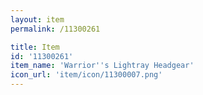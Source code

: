 ```yaml
---
layout: item
permalink: /11300261

title: Item
id: '11300261'
item_name: 'Warrior''s Lightray Headgear'
icon_url: 'item/icon/11300007.png'
---
```

